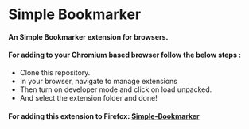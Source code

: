 # Simple Bookmarker

#### An Simple Bookmarker extension for browsers. 

#### For adding to your Chromium based browser follow the below steps : 
- Clone this repository.
- In your browser, navigate to manage extensions
- Then turn on developer mode and click on load unpacked.
- And select the extension folder and done!
        
#### For adding this extension to Firefox: [Simple-Bookmarker](https://addons.mozilla.org/en-US/firefox/addon/simple-bookmarker)
